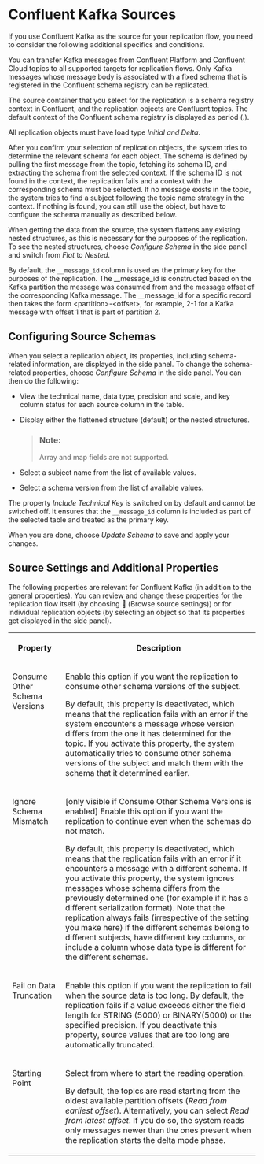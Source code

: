 <!-- loio4f2d0a8f23384efdab6891b29093786a -->

<link rel="stylesheet" type="text/css" href="../css/sap-icons.css"/>

# Confluent Kafka Sources

If you use Confluent Kafka as the source for your replication flow, you need to consider the following additional specifics and conditions.

You can transfer Kafka messages from Confluent Platform and Confluent Cloud topics to all supported targets for replication flows. Only Kafka messages whose message body is associated with a fixed schema that is registered in the Confluent schema registry can be replicated.

The source container that you select for the replication is a schema registry context in Confluent, and the replication objects are Confluent topics. The default context of the Confluent schema registry is displayed as period \(.\).

All replication objects must have load type *Initial and Delta*.

After you confirm your selection of replication objects, the system tries to determine the relevant schema for each object. The schema is defined by pulling the first message from the topic, fetching its schema ID, and extracting the schema from the selected context. If the schema ID is not found in the context, the replication fails and a context with the corresponding schema must be selected. If no message exists in the topic, the system tries to find a subject following the topic name strategy in the context. If nothing is found, you can still use the object, but have to configure the schema manually as described below.

When getting the data from the source, the system flattens any existing nested structures, as this is necessary for the purposes of the replication. To see the nested structures, choose *Configure Schema* in the side panel and switch from *Flat* to *Nested*.

By default, the `__message_id` column is used as the primary key for the purposes of the replication. The \_\_message\_id is constructed based on the Kafka partition the message was consumed from and the message offset of the corresponding Kafka message. The \_\_message\_id for a specific record then takes the form <partition\>-<offset\>, for example, 2-1 for a Kafka message with offset 1 that is part of partition 2.



<a name="loio4f2d0a8f23384efdab6891b29093786a__section_c51_myq_5bc"/>

## Configuring Source Schemas

When you select a replication object, its properties, including schema-related information, are displayed in the side panel. To change the schema-related properties, choose *Configure Schema* in the side panel. You can then do the following:

-   View the technical name, data type, precision and scale, and key column status for each source column in the table.

-   Display either the flattened structure \(default\) or the nested structures.

    > ### Note:  
    > Array and map fields are not supported.

-   Select a subject name from the list of available values.

-   Select a schema version from the list of available values.


The property *Include Technical Key* is switched on by default and cannot be switched off. It ensures that the `__message_id` column is included as part of the selected table and treated as the primary key.

When you are done, choose *Update Schema* to save and apply your changes.



<a name="loio4f2d0a8f23384efdab6891b29093786a__section_ReplFlow_Confluent_Properties"/>

## Source Settings and Additional Properties

The following properties are relevant for Confluent Kafka \(in addition to the general properties\). You can review and change these properties for the replication flow itself \(by choosing <span class="FPA-icons-V3"></span> \(Browse source settings\)\) or for individual replication objects \(by selecting an object so that its properties get displayed in the side panel\).


<table>
<tr>
<th valign="top">

Property

</th>
<th valign="top">

Description

</th>
</tr>
<tr>
<td valign="top">

Consume Other Schema Versions

</td>
<td valign="top">

Enable this option if you want the replication to consume other schema versions of the subject. 

By default, this property is deactivated, which means that the replication fails with an error if the system encounters a message whose version differs from the one it has determined for the topic. If you activate this property, the system automatically tries to consume other schema versions of the subject and match them with the schema that it determined earlier.

</td>
</tr>
<tr>
<td valign="top">

Ignore Schema Mismatch

</td>
<td valign="top">

\[only visible if Consume Other Schema Versions is enabled\] Enable this option if you want the replication to continue even when the schemas do not match. 

By default, this property is deactivated, which means that the replication fails with an error if it encounters a message with a different schema. If you activate this property, the system ignores messages whose schema differs from the previously determined one \(for example if it has a different serialization format\). Note that the replication always fails \(irrespective of the setting you make here\) if the different schemas belong to different subjects, have different key columns, or include a column whose data type is different for the different schemas.

</td>
</tr>
<tr>
<td valign="top">

Fail on Data Truncation

</td>
<td valign="top">

Enable this option if you want the replication to fail when the source data is too long. By default, the replication fails if a value exceeds either the field length for STRING \(5000\) or BINARY\(5000\) or the specified precision. If you deactivate this property, source values that are too long are automatically truncated.

</td>
</tr>
<tr>
<td valign="top">

Starting Point

</td>
<td valign="top">

Select from where to start the reading operation. 

By default, the topics are read starting from the oldest available partition offsets \(*Read from earliest offset*\). Alternatively, you can select *Read from latest offset*. If you do so, the system reads only messages newer than the ones present when the replication starts the delta mode phase.

</td>
</tr>
</table>

